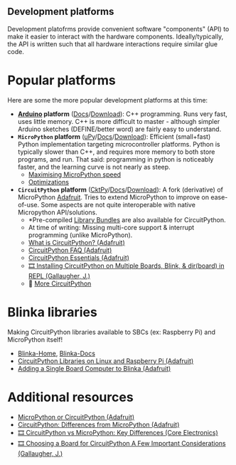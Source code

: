 <!-- Reference-style links to make tables & lists more readable -->
[CktPy]: <https://circuitpython.org/>
[CktPy-Docs]: <https://docs.circuitpython.org>
[CktPy-Download]: <https://circuitpython.org/downloads>
[uPy]: <https://micropython.org/>
[uPy-Docs]: <https://docs.micropython.org>
[uPy-Download]: <https://micropython.org/download/>
[Arduino]: <https://www.arduino.cc/>
[Arduino-Docs]: <https://docs.arduino.cc/>
[Arduino-Download]: <https://www.arduino.cc/en/software>
[Adafruit-Learn]: <https://learn.adafruit.com/>
[Blinka-Home]: <https://circuitpython.org/blinka>
[Blinka-Docs]: <https://docs.circuitpython.org/projects/blinka/en/latest/>

## Development platforms
<!----------------------------------------------------------------------------->
Development platofrms provide convenient software "components" (API) to make
it easier to interact with the hardware components. Ideally/typically, the API
is written such that all hardware interactions require similar glue code.

# Popular platforms
Here are some the more popular development platforms at this time:
- **[Arduino] platform** ([Docs][Arduino-Docs]/[Download][Arduino-Download]):
  C++ programming. Runs very fast, uses little memory. C++ is more difficult to
  master - although simpler Arduino sketches (DEFINE/better word) are fairly
  easy to understand.
- **`MicroPython` platform** ([uPy]/[Docs][uPy-Docs]/[Download][uPy-Download]):
  Efficient (small+fast) Python implementation targeting microcontroller
  platforms. Python is typically slower than C++, and requires more memory to
  both store programs, and run. That said: programming in python is noticeably
  faster, and the learning curve is not nearly as steep.
  - [Maximising MicroPython speed](https://docs.micropython.org/en/latest/reference/speed_python.html)
  - [Optimizations](https://docs.micropython.org/en/latest/develop/optimizations.html)
- **`CircuitPython` platform** ([CktPy]/[Docs][CktPy-Docs]/[Download][CktPy-Download]):
  A fork (derivative) of MicroPython [Adafruit][Adafruit-Learn]. Tries to
  extend MicroPython to improve on ease-of-use. Some aspects are not quite
  interoperable with native Micropython API/solutions.
  - \*Pre-compiled [Library Bundles](https://circuitpython.org/libraries) are also available for CircuitPython.
  - At time of writing: Missing multi-core support & interrupt programming (unlike MicroPython).
  - [What is CircuitPython? (Adafruit)](https://learn.adafruit.com/welcome-to-circuitpython/what-is-circuitpython)
  - [CircuitPython FAQ (Adafruit)](https://learn.adafruit.com/welcome-to-circuitpython/frequently-asked-questions)
  - [CircuitPython Essentials (Adafruit)](https://learn.adafruit.com/circuitpython-essentials)
  - [🎞️ Installing CircuitPython on Multiple Boards, Blink, & dir(board) in REPL (Gallaugher, J.)](https://www.youtube.com/watch?v=Fqc_KI7BNxY)
  - 🐍 [More CircuitPython](CircuitPython/CktPy_Contents.md)
  
# Blinka libraries
Making CircuitPython libraries available to SBCs (ex: Raspberry Pi) and MicroPython itself!
- [Blinka-Home], [Blinka-Docs]
- [CircuitPython Libraries on Linux and Raspberry Pi (Adafruit)](https://learn.adafruit.com/circuitpython-on-raspberrypi-linux)
- [Adding a Single Board Computer to Blinka (Adafruit)](https://learn.adafruit.com/adding-a-single-board-computer-to-blinka)

# Additional resources
- [MicroPython or CircuitPython (Adafruit)](https://learn.adafruit.com/getting-started-with-raspberry-pi-pico-circuitpython/micropython-or-circuitpython)
- [CircuitPython: Differences from MicroPython (Adafruit)](https://github.com/adafruit/circuitpython#differences-from-micropython)
- [🎞️ CircuitPython vs MicroPython: Key Differences (Core Electronics)](https://www.youtube.com/watch?v=wyOcb2MHzIs)
- [🎞️ Choosing a Board for CircuitPython A Few Important Considerations (Gallaugher, J.)](https://www.youtube.com/watch?v=xCGPH4_RyPc)
